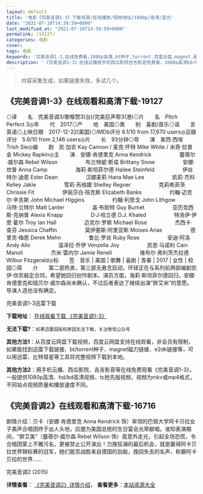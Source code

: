 ```yaml
---
layout: default
title: '电影《完美音调1-3》下载资源/在线播放/视频地址/1080p/高清/蓝光'
date: "2021-07-10T14:39:59+0800"
last_modified_at: "2021-07-10T14:39:59+0800"
permalink: /19127/
categories: 电影
cover:
tags: 电影
keywords: '完美音调1-3,在线免费看,1080p高清,bt种子,torrent,百度云盘,magnet,磁力链,迅雷下载资源'
description: '《完美音调1-3》在线云播放手机西瓜影院吉吉影音免费看，1080p高清bd/hd未删减完整版和tc抢先枪版，mkv/mp4格式，附带bt/torrent种子、magnet/磁力链、百度云盘、网盘资源迅雷下载链接'
---
```


>内容采集生成，如果链接失效，多试几个。


## 《完美音调1-3》在线观看和高清下载-19127

◎译　　名　完美音调3/歌喉赞3(台)/完美巨声帮3(港)◎片　　名　Pitch Perfect 3◎年　　代　2017◎产　　地　美国◎类　　别　喜剧/音乐◎语　　言　英语◎上映日期　2017-12-22(美国)◎IMDb评分 6.1/10 from 17,670 users◎豆瓣评分　5.9/10 from 2,146 users◎片　　长　93分钟◎导　　演　翠西·西埃 Trish Sie◎编　　剧　凯·加农 Kay Cannon / 麦克·怀特 Mike White / 米奇·拉普金 Mickey Rapkin◎主　　演　安娜·肯德里克 Anna Kendrick　　　　 　蕾蓓尔·威尔森 Rebel Wilson　　　　 　布兰特妮·斯诺 Brittany Snow　　　　 　安娜·坎普 Anna Camp　　　　 　海莉·斯坦菲尔德 Hailee Steinfeld　　　　 　伊丝特尔·迪恩 Ester Dean　　　　 　汉娜麦莉 Hana Mae Lee　　　　 　凯莉·杰科 Kelley Jakle　　　　 　雪莉·芮格娜 Shelley Regner　　　　 　克莉希菲茨 Chrissie Fit　　　　 　伊丽莎白·班克斯 Elizabeth Banks　　　　 　约翰·迈克尔·辛吉斯 John Michael Higgins　　　　 　约翰·利思戈 John Lithgow　　　　 　马特·兰特尔 Matt Lanter　　　　 　盖·布耐特 Guy Burnet　　　　 　亚历克西斯·克纳普 Alexis Knapp　　　　 　D·J·哈立德 D.J. Khaled　　　　 　特洛伊·伊恩·霍尔 Troy Ian Hall　　　　 　迈克尔·罗斯 Michael Rose　　　　 　杰西卡·查芬 Jessica Chaffin　　　　 　莫伊塞斯·阿里亚斯 Moises Arias　　　　 　德里克·梅恩 Derek Mehn　　　　 　鲁比·罗丝 Ruby Rose　　　　 　安迪·阿洛 Andy Allo　　　　 　温泽拉·乔伊 Venzella Joy　　　　 　凯恩·马诺利 Cain Manoli　　　　 　杰米·雷内尔 Jamie Renell　　　　 　维布尔·弗利茨杰拉德 Wilbur Fitzgerald◎标　　签　音乐 | 美国 | 歌舞 | 喜剧 | 青春 | 2017 | 女性 | 校园◎简　　介　　第二部热卖，第三部无悬念启动，环球正在与系列前两部编剧凯伊·坎农敲定合同，希望她回归创作剧本。演员方面，海莉·斯坦菲尔德回归，安娜·肯德里克和瑞贝尔·威尔森尚未确认，不过后者表达了继续出演“胖艾米”的意愿。导演人选也没有确定。


完美音调1-3迅雷下载

**下载地址**： [在线观看下载 《完美音调1-3》](https://www.993dy.com//vod-detail-id-29861.html) 


**无法下载?**：`如果迅雷因版权原因无法下载，关注微信公众号 `

**其他方法1**：从百度云网盘下载视频，百度云网盘支持在线观看，非会员有限制，如果能找到迅雷下载链接、bt/torrent种子、magnet磁力链接、e2dk链接等，可以用迅雷、比特彗星等工具将完整视频下载到本地。

**其他方法2**：用手机云播、西瓜影院、吉吉影音等在线免费观看《完美音调1-3》，一般提供1080p高清、hd/bd高清视频、tc抢先版视频，视频为mkv或mp4格式，不同站点视频质量和播放速度不同。


## 《完美音调2》在线观看和高清下载-16716

剧情介绍：贝卡（安娜·肯德里克 Anna Kendrick 饰）率领的巴顿大学阿卡贝拉女子美声合唱团终于出人头地，应邀为美国总统的生日宴会光荣献唱。谁知表演期间，“胖艾美”（蕾蓓尔·威尔森 Rebel Wilson 饰）竟意外走光，引起全场恐慌，令合唱团蒙上不雅污名，更被禁止公开演出！力挽狂澜的最后机会，就是赢得阿卡贝拉世界锦标赛的冠军，她们能否战胜来自德国的劲敌，挽回失去的名声，称霸阿卡贝拉的世界……


完美音调2 (2015)

**详情查看**： [《完美音调2》详情介绍](/movie/16716/)， **查看更多**：[本站资源大全](/movie/t/all/)


